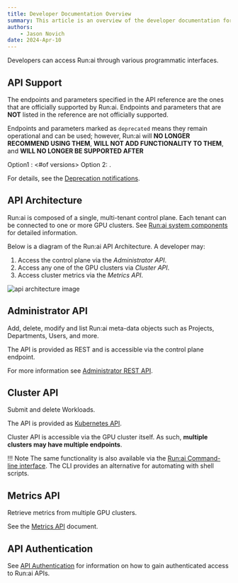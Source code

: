 ```yaml
---
title: Developer Documentation Overview
summary: This article is an overview of the developer documentation for the Run:ai platform.
authors:
    - Jason Novich
date: 2024-Apr-10
---
```


Developers can access Run:ai through various programmatic interfaces.

## API Support

The endpoints and parameters specified in the API reference are the ones that are officially supported by Run:ai. Endpoints and parameters that are **NOT** listed in the reference are not officially supported.

Endpoints and parameters marked as `deprecated` means they remain operational and can be used; however, Run:ai will **NO LONGER RECOMMEND USING THEM**, **WILL NOT ADD FUNCTIONALITY TO THEM**, and **WILL NO LONGER BE SUPPORTED AFTER**

Option1 : <#of versions>
Option 2: <time period>.

For details, see the [Deprecation notifications](../home/whats-new-2-17.md#deprecation-notifications).

## API Architecture

Run:ai is composed of a single, multi-tenant control plane. Each tenant can be connected to one or more GPU clusters. See [Run:ai system components](../home/components.md) for detailed information.

Below is a diagram of the Run:ai API Architecture. A developer may:

1. Access the control plane via the _Administrator API_.
2. Access any one of the GPU clusters via _Cluster API_.
3. Access cluster metrics via the _Metrics API_.  

![api architecture image](img/api-architecture.png)

## Administrator API

Add, delete, modify and list Run:ai meta-data objects such as Projects, Departments, Users, and more.

The API is provided as REST and is accessible via the control plane endpoint.  

For more information see [Administrator REST API](admin-rest-api/overview.md).

## Cluster API

Submit and delete Workloads.

The API is provided as [Kubernetes API](./cluster-api/submit-yaml.md).

Cluster API is accessible via the GPU cluster itself. As such, **multiple clusters may have multiple endpoints**.

!!! Note
    The same functionality is also available via the [Run:ai Command-line interface](../Researcher/cli-reference/Introduction.md). The CLI provides an alternative for automating with shell scripts.

## Metrics API

Retrieve metrics from multiple GPU clusters.

See the [Metrics API](metrics/metrics.md) document.

## API Authentication

See [API Authentication](rest-auth.md) for information on how to gain authenticated access to Run:ai APIs.
